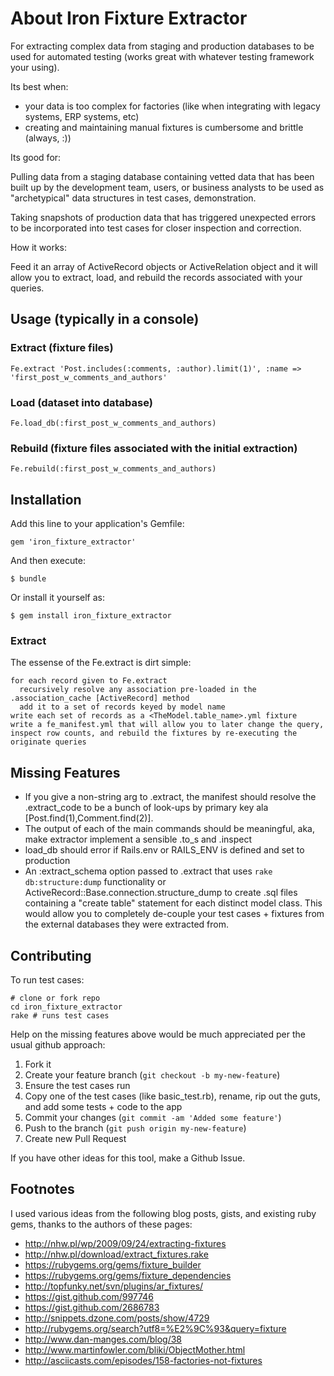 # About Iron Fixture Extractor

For extracting complex data from staging and production databases to be used for automated testing (works great with whatever testing framework your using).

Its best when:
* your data is too complex for factories (like when integrating with legacy systems, ERP systems, etc)
* creating and maintaining manual fixtures is cumbersome and brittle (always, :))

Its good for:

  Pulling data from a staging database containing vetted data that has
  been built up by the development team, users, or business analysts to be used
  as "archetypical" data structures in test cases, demonstration.

  Taking snapshots of production data that has triggered unexpected errors to be incorporated into test cases for closer inspection and correction.

How it works:

  Feed it an array of ActiveRecord objects or ActiveRelation object and it will allow you to extract, load, and rebuild the records associated with your queries.

## Usage (typically in a console)
### Extract (fixture files)

    Fe.extract 'Post.includes(:comments, :author).limit(1)', :name =>  'first_post_w_comments_and_authors'

### Load (dataset into database)

    Fe.load_db(:first_post_w_comments_and_authors)

### Rebuild (fixture files associated with the initial extraction)

    Fe.rebuild(:first_post_w_comments_and_authors)

## Installation
Add this line to your application's Gemfile:

    gem 'iron_fixture_extractor'

And then execute:

    $ bundle

Or install it yourself as:

    $ gem install iron_fixture_extractor

### Extract
The essense of the Fe.extract is dirt simple:

    for each record given to Fe.extract
      recursively resolve any association pre-loaded in the .association_cache [ActiveRecord] method
      add it to a set of records keyed by model name
    write each set of records as a <TheModel.table_name>.yml fixture
    write a fe_manifest.yml that will allow you to later change the query, inspect row counts, and rebuild the fixtures by re-executing the originate queries


## Missing Features
* If you give a non-string arg to .extract, the manifest should resolve
  the .extract_code to be a bunch of look-ups by primary key ala [Post.find(1),Comment.find(2)].
* The output of each of the main commands should be meaningful, aka,
  make extractor implement a sensible .to_s and .inspect 
* load_db should error if Rails.env or RAILS_ENV is defined and set to
  production
* An :extract_schema option passed to .extract that uses `rake db:structure:dump` functionality 
  or ActiveRecord::Base.connection.structure_dump to create .sql files containing a "create table" statement
  for each distinct model class.  This would allow you to completely de-couple your test cases + fixtures
  from the external databases they were extracted from.

## Contributing
To run test cases:

    # clone or fork repo
    cd iron_fixture_extractor
    rake # runs test cases

Help on the missing features above would be much appreciated per the
usual github approach:

1. Fork it
2. Create your feature branch (`git checkout -b my-new-feature`)
3. Ensure the test cases run
4. Copy one of the test cases (like basic_test.rb), rename, rip out the guts, and add some tests + code to the app
5. Commit your changes (`git commit -am 'Added some feature'`)
6. Push to the branch (`git push origin my-new-feature`)
7. Create new Pull Request

If you have other ideas for this tool, make a Github Issue.

## Footnotes
I used various ideas from the following blog posts, gists, and existing
ruby gems, thanks to the authors of these pages:

* http://nhw.pl/wp/2009/09/24/extracting-fixtures
* http://nhw.pl/download/extract_fixtures.rake
* https://rubygems.org/gems/fixture_builder
* https://rubygems.org/gems/fixture_dependencies
* http://topfunky.net/svn/plugins/ar_fixtures/
* https://gist.github.com/997746
* https://gist.github.com/2686783
* http://snippets.dzone.com/posts/show/4729
* http://rubygems.org/search?utf8=%E2%9C%93&query=fixture
* http://www.dan-manges.com/blog/38
* http://www.martinfowler.com/bliki/ObjectMother.html
* http://asciicasts.com/episodes/158-factories-not-fixtures
